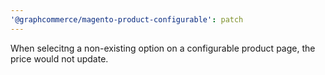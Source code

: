 ```yaml
---
'@graphcommerce/magento-product-configurable': patch
---
```


When selecitng a non-existing option on a configurable product page, the price would not update.

